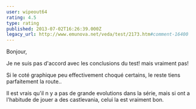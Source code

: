 ```yaml
---
user: wipeout64
rating: 4.5
type: rating
published: 2013-07-02T16:26:39.000Z
legacy_url: http://www.emunova.net/veda/test/2173.htm#comment-16400
---
```

Bonjour,

Je ne suis pas d'accord avec les conclusions du test! mais vraiment pas!

Si le coté graphique peu effectivement choqué certains, le reste tiens parfaitement la route..

Il est vrais qu'il n y a pas de grande evolutions dans la série, mais si ont a l'habitude de jouer a des castlevania, celui la est vraiment bon.